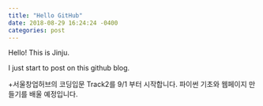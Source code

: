 ```yaml
---
title: "Hello GitHub"
date: 2018-08-29 16:24:24 -0400
categories: post
---
```


Hello! This is Jinju.

I just start to post on this github blog.

+서울창업허브의 코딩입문 Track2를 9/1 부터 시작합니다.
파이썬 기초와 웹페이지 만들기를 배울 예정입니다.
